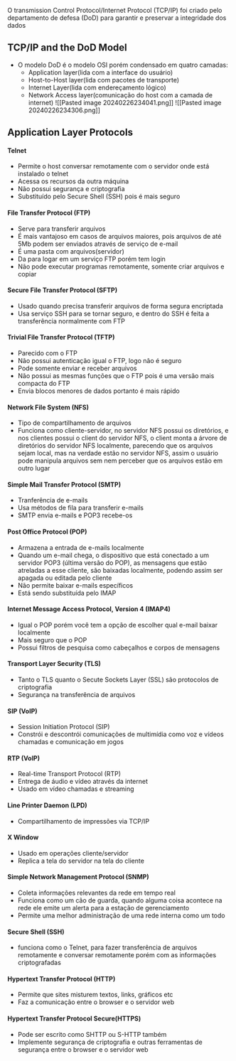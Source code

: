 O transmission Control Protocol/Internet Protocol (TCP/IP) foi criado pelo departamento de defesa (DoD) para garantir e preservar a integridade dos dados
## TCP/IP and the DoD Model
- O modelo DoD é o modelo OSI porém condensado em quatro camadas:
	- Application layer(lida com a interface do usuário)
	- Host-to-Host layer(lida com pacotes de transporte)
	- Internet Layer(lida com endereçamento lógico)
	- Network Access layer(comunicação do host com a camada de internet)
![[Pasted image 20240226234041.png]]
![[Pasted image 20240226234306.png]]

## Application Layer Protocols
#### Telnet 
- Permite o host conversar remotamente com o servidor onde está instalado o telnet
- Acessa os recursos da outra máquina
- Não possui segurança e criptografia
- Substituído pelo Secure Shell (SSH) pois é mais seguro
#### File Transfer Protocol (FTP)
- Serve para transferir arquivos
- É mais vantajoso em casos de arquivos maiores, pois arquivos de até 5Mb podem ser enviados através de serviço de e-mail
- É uma pasta com arquivos(servidor)
- Da para logar em um serviço FTP porém tem login
- Não pode executar programas remotamente, somente criar arquivos e copiar
#### Secure File Transfer Protocol (SFTP)
- Usado quando precisa transferir arquivos de forma segura encriptada
- Usa serviço SSH para se tornar seguro, e dentro do SSH é feita a transferência normalmente com FTP
#### Trivial File Transfer Protocol (TFTP)
- Parecido com o FTP
- Não possui autenticação igual o FTP, logo não é seguro
- Pode somente enviar e receber arquivos
- Não possui as mesmas funções que o FTP pois é uma versão mais compacta do FTP
- Envia blocos menores de dados portanto é mais rápido
#### Network File System (NFS)
- Tipo de compartilhamento de arquivos
- Funciona como cliente-servidor, no servidor NFS possui os diretórios, e nos clientes possui o client do servidor NFS, o client monta a árvore de diretórios do servidor NFS localmente, parecendo que os arquivos sejam local, mas na verdade estão no servidor NFS, assim o usuário pode manipula arquivos sem nem perceber que os arquivos estão em outro lugar
#### Simple Mail Transfer Protocol (SMTP)
- Tranferência de e-mails
- Usa métodos de fila para transferir e-mails
- SMTP envia e-mails e POP3 recebe-os
#### Post Office Protocol (POP)
- Armazena a entrada de e-mails localmente
- Quando um e-mail chega, o dispositivo que está conectado a um servidor POP3 (última versão do POP), as mensagens que estão atreladas a esse cliente, são baixadas localmente, podendo assim ser apagada ou editada pelo cliente
- Não permite baixar e-mails específicos
- Está sendo substituída pelo IMAP
#### Internet Message Access Protocol, Version 4 (IMAP4)
- Igual o POP porém você tem a opção de escolher qual e-mail baixar localmente
- Mais seguro que o POP
- Possui filtros de pesquisa como cabeçalhos e corpos de mensagens
#### Transport Layer Security (TLS)
- Tanto o TLS quanto o Secute Sockets Layer (SSL) são protocolos de criptografia
- Segurança na transferência de arquivos
#### SIP (VoIP)
- Session Initiation Protocol (SIP)
- Constrói e descontrói comunicações de multimídia como voz e vídeos chamadas e comunicação em jogos
#### RTP (VoIP)
- Real-time Transport Protocol (RTP)
- Entrega de áudio e vídeo através da internet
- Usado em vídeo chamadas e streaming
#### Line Printer Daemon (LPD)
- Compartilhamento de impressões via TCP/IP
#### X Window
- Usado em operações cliente/servidor
- Replica a tela do servidor na tela do cliente
#### Simple Network Management Protocol (SNMP)
- Coleta informações relevantes da rede em tempo real
- Funciona como um cão de guarda, quando alguma coisa acontece na rede ele emite um alerta para a estação de gerenciamento
- Permite uma melhor administração de uma rede interna como um todo
#### Secure Shell (SSH)
- funciona como o Telnet, para fazer transferência de arquivos remotamente e conversar remotamente porém com as informações criptografadas
#### Hypertext Transfer Protocol (HTTP)
- Permite que sites misturem textos, links, gráficos etc
- Faz a comunicação entre o browser e o servidor web
#### Hypertext Transfer Protocol Secure(HTTPS)
- Pode ser escrito como SHTTP ou S-HTTP também
- Implemente segurança de criptografia e outras ferramentas de segurança entre o browser e o servidor web














